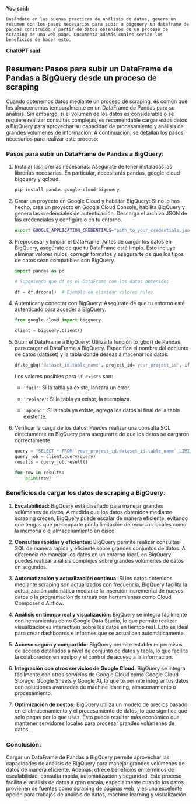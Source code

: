 **You said:**

    Basándote en las buenas practicas de análisis de datos, genera un resumen con los pasos necesarios para subir a bigquery un dataframe de pandas construido a partir de datos obtenidos de un proceso de scraping de una web page. Documenta además cuales serían los beneficios de hacer esto.

**ChatGPT said:**
## Resumen: Pasos para subir un DataFrame de Pandas a BigQuery desde un proceso de scraping

Cuando obtenemos datos mediante un proceso de scraping, es común que los almacenemos temporalmente en un DataFrame de Pandas para su análisis. Sin embargo, si el volumen de los datos es considerable o se requiere realizar consultas complejas, es recomendable cargar estos datos a BigQuery para aprovechar su capacidad de procesamiento y análisis de grandes volúmenes de información. A continuación, se detallan los pasos necesarios para realizar este proceso:

### Pasos para subir un DataFrame de Pandas a BigQuery:

1. Instalar las librerías necesarias:
 Asegúrate de tener instaladas las librerías necesarias. En particular, necesitarás pandas, google-cloud-bigquery y gcloud.

    ```bash
    pip install pandas google-cloud-bigquery
    ```

2. Crear un proyecto en Google Cloud y habilitar BigQuery:
Si no lo has hecho, crea un proyecto en Google Cloud Console, habilita BigQuery y genera las credenciales de autenticación. Descarga el archivo JSON de las credenciales y configúralo en tu entorno.

    ```bash
    export GOOGLE_APPLICATION_CREDENTIALS="path_to_your_credentials.json"
    ```

3. Preprocesar y limpiar el DataFrame: Antes de cargar los datos en BigQuery, asegúrate de que tu DataFrame esté limpio. Esto incluye eliminar valores nulos, corregir formatos y asegurarte de que los tipos de datos sean compatibles con BigQuery.

    ```python
    import pandas as pd

    # Suponiendo que df es el DataFrame con los datos obtenidos

    df = df.dropna()  # Ejemplo de eliminar valores nulos
    ```

4. Autenticar y conectar con BigQuery: Asegúrate de que tu entorno esté autenticado para acceder a BigQuery.

    ```python
    from google.cloud import bigquery

    client = bigquery.Client()
    ```

5. Subir el DataFrame a BigQuery: Utiliza la función to_gbq() de Pandas para cargar el DataFrame a BigQuery. Especifica el nombre del conjunto de datos (dataset) y la tabla donde deseas almacenar los datos.

    ```python
    df.to_gbq('dataset_id.table_name', project_id='your_project_id', if_exists='replace')
    ```

    Los valores posibles para `if_exists` son:

    * `'fail'`: Si la tabla ya existe, lanzará un error.

    * `'replace'`: Si la tabla ya existe, la reemplaza.

    * `'append'`: Si la tabla ya existe, agrega los datos al final de la tabla existente.

6. Verificar la carga de los datos: Puedes realizar una consulta SQL directamente en BigQuery para asegurarte de que los datos se cargaron correctamente.
    
    ```python
    query = "SELECT * FROM `your_project_id.dataset_id.table_name` LIMIT 10"
    query_job = client.query(query)
    results = query_job.result()

    for row in results:
        print(row)
    ```

### Beneficios de cargar los datos de scraping a BigQuery:

1. **Escalabilidad:** BigQuery está diseñado para manejar grandes volúmenes de datos. A medida que los datos obtenidos mediante scraping crecen, BigQuery puede escalar de manera eficiente, evitando que tengas que preocuparte por la limitación de recursos locales como la memoria o el almacenamiento en disco.

2. **Consultas rápidas y eficientes:** BigQuery permite realizar consultas SQL de manera rápida y eficiente sobre grandes conjuntos de datos. A diferencia de manejar los datos en un entorno local, en BigQuery puedes realizar análisis complejos sobre grandes volúmenes de datos en segundos.

3. **Automatización y actualización continua:** Si los datos obtenidos mediante scraping son actualizados con frecuencia, BigQuery facilita la actualización automática mediante la inserción incremental de nuevos datos o la programación de tareas con herramientas como Cloud Composer o Airflow.

4. **Análisis en tiempo real y visualización:** BigQuery se integra fácilmente con herramientas como Google Data Studio, lo que permite realizar visualizaciones interactivas sobre los datos en tiempo real. Esto es ideal para crear dashboards e informes que se actualicen automáticamente.

5. **Acceso seguro y compartido:** BigQuery permite establecer permisos de acceso detallados a nivel de conjunto de datos y tabla, lo que facilita la colaboración en equipo y el control de acceso a la información.

6. **Integración con otros servicios de Google Cloud:** BigQuery se integra fácilmente con otros servicios de Google Cloud como Google Cloud Storage, Google Sheets y Google AI, lo que te permite integrar tus datos con soluciones avanzadas de machine learning, almacenamiento o procesamiento.

7. **Optimización de costos:** BigQuery utiliza un modelo de precios basado en el almacenamiento y el procesamiento de datos, lo que significa que solo pagas por lo que usas. Esto puede resultar más económico que mantener servidores locales para procesar grandes volúmenes de datos.

### Conclusión:

Cargar un DataFrame de Pandas a BigQuery permite aprovechar las capacidades de análisis de BigQuery para manejar grandes volúmenes de datos de manera eficiente. Además, ofrece beneficios en términos de escalabilidad, consulta rápida, automatización y seguridad. Este proceso facilita el análisis de datos a gran escala, especialmente cuando los datos provienen de fuentes como scraping de páginas web, y es una excelente opción para trabajos de análisis de datos, machine learning y visualización.